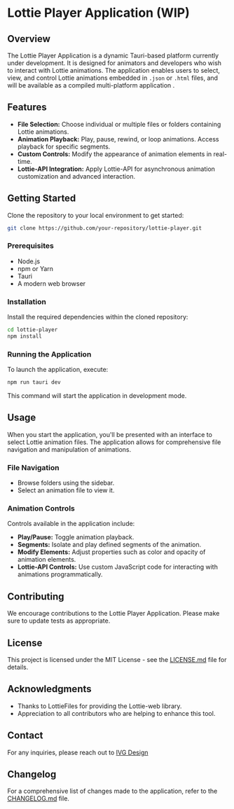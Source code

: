 # Lottie Player Application (WIP)

## Overview
The Lottie Player Application is a dynamic Tauri-based platform currently under development. It is designed for animators and developers who wish to interact with Lottie animations. The application enables users to select, view, and control Lottie animations embedded in `.json` or `.html` files, and will be available as a compiled multi-platform application .

## Features
- **File Selection:** Choose individual or multiple files or folders containing Lottie animations.
- **Animation Playback:** Play, pause, rewind, or loop animations. Access playback for specific segments.
- **Custom Controls:** Modify the appearance of animation elements in real-time.
- **Lottie-API Integration:** Apply Lottie-API for asynchronous animation customization and advanced interaction.

## Getting Started
Clone the repository to your local environment to get started:

```bash
git clone https://github.com/your-repository/lottie-player.git
```

### Prerequisites
- Node.js
- npm or Yarn
- Tauri
- A modern web browser

### Installation
Install the required dependencies within the cloned repository:

```bash
cd lottie-player
npm install
```

### Running the Application
To launch the application, execute:

```bash
npm run tauri dev
```

This command will start the application in development mode.

## Usage
When you start the application, you'll be presented with an interface to select Lottie animation files. The application allows for comprehensive file navigation and manipulation of animations.

### File Navigation
- Browse folders using the sidebar.
- Select an animation file to view it.

### Animation Controls
Controls available in the application include:
- **Play/Pause:** Toggle animation playback.
- **Segments:** Isolate and play defined segments of the animation.
- **Modify Elements:** Adjust properties such as color and opacity of animation elements.
- **Lottie-API Controls:** Use custom JavaScript code for interacting with animations programmatically.

## Contributing
We encourage contributions to the Lottie Player Application. Please make sure to update tests as appropriate.

## License
This project is licensed under the MIT License - see the [LICENSE.md](LICENSE.md) file for details.

## Acknowledgments
- Thanks to LottieFiles for providing the Lottie-web library.
- Appreciation to all contributors who are helping to enhance this tool.

## Contact
For any inquiries, please reach out to [IVG Design](mailto:ilyav@gusinski.us)

## Changelog
For a comprehensive list of changes made to the application, refer to the [CHANGELOG.md](CHANGELOG.md) file.
